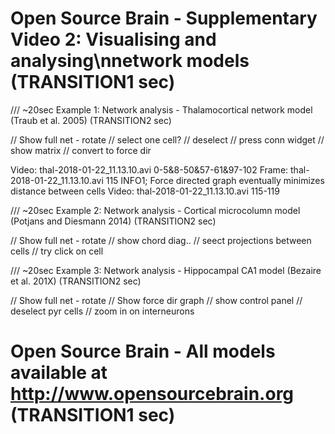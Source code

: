 # Open Source Brain - Supplementary Video 2: Visualising and analysing\nnetwork models (TRANSITION1 sec)


/// ~20sec
Example 1: Network analysis - Thalamocortical network model (Traub et al. 2005) (TRANSITION2 sec)

// Show full net - rotate
// select one cell?
// deselect
// press conn widget
// show matrix
// convert to force dir

Video: thal-2018-01-22_11.13.10.avi 0-5&8-50&57-61&97-102
Frame: thal-2018-01-22_11.13.10.avi 115 INFO1; Force directed graph eventually minimizes distance between cells
Video: thal-2018-01-22_11.13.10.avi 115-119


/// ~20sec
Example 2: Network analysis - Cortical microcolumn model (Potjans and Diesmann 2014) (TRANSITION2 sec)

// Show full net - rotate
// show chord diag..
// seect projections between cells
// try click on cell


/// ~20sec
Example 3: Network analysis - Hippocampal CA1 model (Bezaire et al. 201X) (TRANSITION2 sec)

// Show full net - rotate
// Show force dir graph
// show control panel
// deselect pyr cells
// zoom in on interneurons


# Open Source Brain - All models available at http://www.opensourcebrain.org (TRANSITION1 sec)
